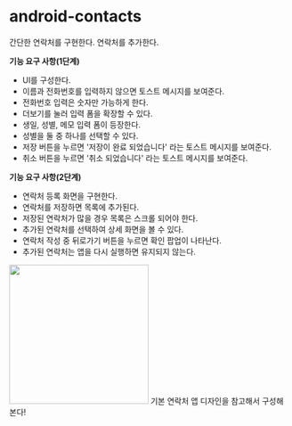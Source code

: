 # android-contacts

간단한 연락처를 구현한다.
연락처를 추가한다.

**기능 요구 사항(1단계)**
- UI를 구성한다.
- 이름과 전화번호를 입력하지 않으면 토스트 메시지를 보여준다.
- 전화번호 입력은 숫자만 가능하게 한다.
- 더보기를 눌러 입력 폼을 확장할 수 있다.
- 생일, 성별, 메모 입력 폼이 등장한다.
- 성별을 둘 중 하나를 선택할 수 있다.
- 저장 버튼을 누르면 '저장이 완료 되었습니다' 라는 토스트 메시지를 보여준다.
- 취소 버튼을 누르면 '취소 되었습니다' 라는 토스트 메시지를 보여준다.

**기능 요구 사항(2단계)**
- 연락처 등록 화면을 구현한다.
- 연락처를 저장하면 목록에 추가된다.
- 저장된 연락처가 많을 경우 목록은 스크롤 되어야 한다.
- 추가된 연락처를 선택하여 상세 화면을 볼 수 있다.
- 연락처 작성 중 뒤로가기 버튼을 누르면 확인 팝업이 나타난다.
- 추가된 연락처는 앱을 다시 실행하면 유지되지 않는다.

<img src="https://github.com/sumintnals/android-contacts/assets/127755029/068c5c65-49b7-47ca-b60a-c8a8dc0004ce" width="250"/>
기본 연락처 앱 디자인을 참고해서 구성해본다!
